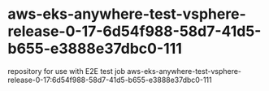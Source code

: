 # aws-eks-anywhere-test-vsphere-release-0-17-6d54f988-58d7-41d5-b655-e3888e37dbc0-111
repository for use with E2E test job aws-eks-anywhere-test-vsphere-release-0-17:6d54f988-58d7-41d5-b655-e3888e37dbc0-111
